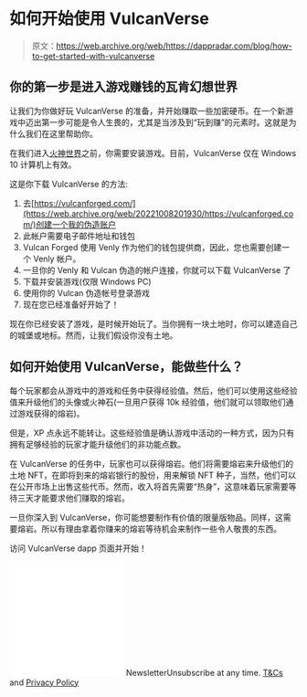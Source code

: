 # 如何开始使用 VulcanVerse

> 原文：<https://web.archive.org/web/https://dappradar.com/blog/how-to-get-started-with-vulcanverse>

## 你的第一步是进入游戏赚钱的瓦肯幻想世界

让我们为你做好玩 VulcanVerse 的准备，并开始赚取一些加密硬币。在一个新游戏中迈出第一步可能是令人生畏的，尤其是当涉及到“玩到赚”的元素时。这就是为什么我们在这里帮助你。

在我们进入[火神世界](https://web.archive.org/web/20221008201930/https://dappradar.com/blog/what-is-vulcanverse-an-introduction)之前，你需要安装游戏。目前，VulcanVerse 仅在 Windows 10 计算机上有效。

这是你下载 VulcanVerse 的方法:

1.  去[https://vulcanforged.com/](https://web.archive.org/web/20221008201930/https://vulcanforged.com/)创建一个我的伪造账户
2.  此帐户需要电子邮件地址和钱包
3.  Vulcan Forged 使用 Venly 作为他们的钱包提供商，因此，您也需要创建一个 Venly 帐户。
4.  一旦你的 Venly 和 Vulcan 伪造的帐户连接，你就可以下载 VulcanVerse 了
5.  下载并安装游戏(仅限 Windows PC)
6.  使用你的 Vulcan 伪造帐号登录游戏
7.  现在您已经准备好开始了！

现在你已经安装了游戏，是时候开始玩了。当你拥有一块土地时，你可以建造自己的城堡或地标。然而，让我们假设你没有土地。

## 如何开始使用 VulcanVerse，能做些什么？

每个玩家都会从游戏中的游戏和任务中获得经验值。然后，他们可以使用这些经验值来升级他们的头像或火神石(一旦用户获得 10k 经验值，他们就可以领取他们通过游戏获得的熔岩)。

但是，XP 点永远不能转让。这些经验值是确认游戏中活动的一种方式，因为只有拥有足够经验的玩家才能升级他们的非功能点数。

在 VulcanVerse 的任务中，玩家也可以获得熔岩。他们将需要熔岩来升级他们的土地 NFT，在即将到来的熔岩银行的股份，用来解锁 NFT 种子，当然，他们可以在公开市场上出售这些代币。然而，收入将首先需要“热身”，这意味着玩家需要等待三天才能要求他们赚取的熔岩。

一旦你深入到 VulcanVerse，你可能想要制作有价值的限量版物品。同样，这需要熔岩。所以有理由拿着你赚来的熔岩等待机会来制作一些令人敬畏的东西。

访问 VulcanVerse dapp 页面并开始！

![](img/6d5a4a2d609c56e1a5771717e54ba759.png) NewsletterUnsubscribe at any time. [T&Cs](https://web.archive.org/web/20221008201930/https://dappradar.com/terms) and [Privacy Policy](https://web.archive.org/web/20221008201930/https://dappradar.com/privacy-policy)